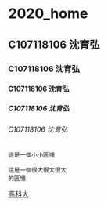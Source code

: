 # 2020_home
## C107118106 沈育弘
### C107118106 沈育弘
#### C107118106 沈育弘
##### C107118106 沈育弘
###### C107118106 沈育弘

`這是一個小小區塊`
```
這是一個很大很大很大
的區塊
```
[高科大](https://www.nkust.edu.tw/var/file/0/1000/img/513/182513897.png)
